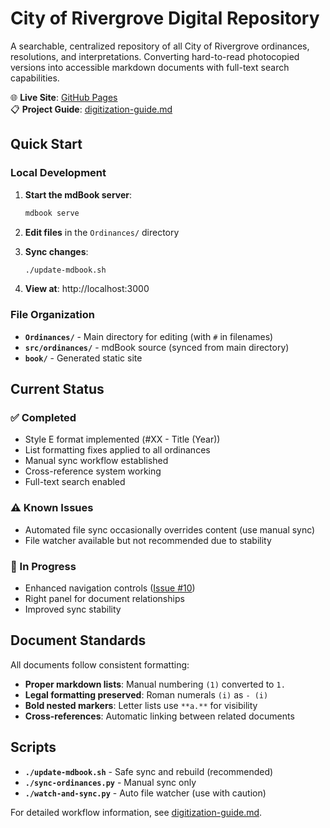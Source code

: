 # City of Rivergrove Digital Repository

A searchable, centralized repository of all City of Rivergrove ordinances, resolutions, and interpretations. Converting hard-to-read photocopied versions into accessible markdown documents with full-text search capabilities.

🌐 **Live Site**: [GitHub Pages](https://wifelette.github.io/city_of_rivergrove/)  
📋 **Project Guide**: [digitization-guide.md](digitization-guide.md)

## Quick Start

### Local Development

1. **Start the mdBook server**:
   ```bash
   mdbook serve
   ```

2. **Edit files** in the `Ordinances/` directory

3. **Sync changes**:
   ```bash
   ./update-mdbook.sh
   ```

4. **View at**: http://localhost:3000

### File Organization

- **`Ordinances/`** - Main directory for editing (with `#` in filenames)
- **`src/ordinances/`** - mdBook source (synced from main directory)
- **`book/`** - Generated static site

## Current Status

### ✅ Completed
- Style E format implemented (#XX - Title (Year))
- List formatting fixes applied to all ordinances
- Manual sync workflow established
- Cross-reference system working
- Full-text search enabled

### ⚠️ Known Issues
- Automated file sync occasionally overrides content (use manual sync)
- File watcher available but not recommended due to stability

### 🔄 In Progress
- Enhanced navigation controls ([Issue #10](https://github.com/wifelette/city_of_rivergrove/issues/10))
- Right panel for document relationships
- Improved sync stability

## Document Standards

All documents follow consistent formatting:

- **Proper markdown lists**: Manual numbering `(1)` converted to `1.`
- **Legal formatting preserved**: Roman numerals `(i)` as `- (i)`
- **Bold nested markers**: Letter lists use `**a.**` for visibility
- **Cross-references**: Automatic linking between related documents

## Scripts

- **`./update-mdbook.sh`** - Safe sync and rebuild (recommended)
- **`./sync-ordinances.py`** - Manual sync only
- **`./watch-and-sync.py`** - Auto file watcher (use with caution)

For detailed workflow information, see [digitization-guide.md](digitization-guide.md).
